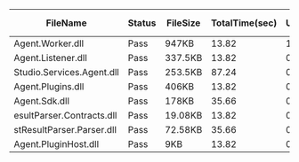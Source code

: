 ﻿ | FileName                  | Status | FileSize | TotalTime(sec) | Upload(sec) | Submit(sec) | SignWait(sec) | Retry Count | 
 |---------------------------|--------|----------|----------------|-------------|-------------|---------------|-------------|
 | Agent.Worker.dll          | Pass   | 947KB    | 13.82          | 1.15        | 0.46        | 12.15         | 0           | 
 | Agent.Listener.dll        | Pass   | 337.5KB  | 13.82          | 0.93        | 0.49        | 12.15         | 0           | 
 | Studio.Services.Agent.dll | Pass   | 253.5KB  | 87.24          | 0.9         | 0.42        | 85.57         | 0           | 
 | Agent.Plugins.dll         | Pass   | 406KB    | 13.82          | 0.98        | 0.4         | 12.15         | 0           | 
 | Agent.Sdk.dll             | Pass   | 178KB    | 35.66          | 0.86        | 0.44        | 33.99         | 0           | 
 | esultParser.Contracts.dll | Pass   | 19.08KB  | 13.82          | 0.8         | 0.5         | 12.15         | 0           | 
 | stResultParser.Parser.dll | Pass   | 72.58KB  | 35.66          | 0.83        | 0.41        | 33.99         | 0           | 
 | Agent.PluginHost.dll      | Pass   | 9KB      | 13.82          | 0.69        | 0.42        | 12.15         | 0           | 
